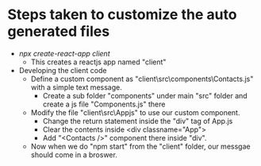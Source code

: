 # Steps taken to customize the auto generated files
* *npx create-react-app client*
    * This creates a reactjs app named "client"
* Developing the client code
    * Define a custom component as "client\src\components\Contacts.js" with a simple text message.
        * Create a sub folder "components" under main "src" folder and create a js file "Components.js" there
    * Modify the file "client\src\Appjs" to use our custom component.
        * Change the return statement inside the  "div" tag of App.js
	    * Clear the contents inside &lt;div classname="App"&gt;
		* Add "&lt;Contacts /&gt;" component there inside "div".
    * Now when we do "npm start" from the "client" folder, our messgae should come in a broswer.
